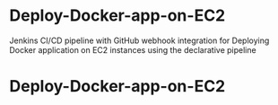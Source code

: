# Deploy-Docker-app-on-EC2
Jenkins CI/CD pipeline with GitHub webhook integration for Deploying Docker application on EC2 instances using the declarative pipeline
# Deploy-Docker-app-on-EC2

